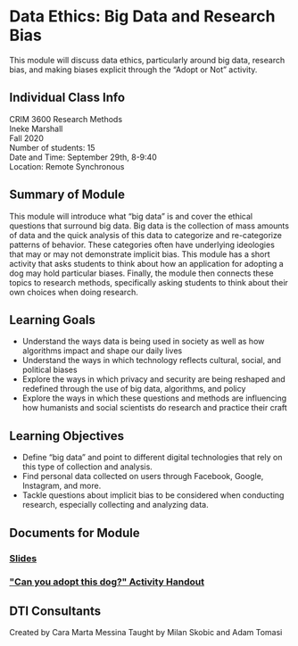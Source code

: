 # Data Ethics: Big Data and Research Bias
This module will discuss data ethics, particularly around big data, research bias, and making biases explicit through the “Adopt or Not” activity.

## Individual Class Info
CRIM 3600 Research Methods
<br>
Ineke Marshall
<br>
Fall 2020
<br>
Number of students: 15
<br>
Date and Time: September 29th, 8-9:40
<br>
Location: Remote Synchronous
<br>

## Summary of Module
This module will introduce what “big data” is and cover the ethical questions that surround big data. Big data is the collection of mass amounts of data and the quick analysis of this data to categorize and re-categorize patterns of behavior. These categories often have underlying ideologies that may or may not demonstrate implicit bias. This module has a short activity that asks students to think about how an application for adopting a dog may hold particular biases. Finally, the module then connects these topics to research methods, specifically asking students to think about their own choices when doing research.

## Learning Goals
- Understand the ways data is being used in society as well as how algorithms impact and shape our daily lives
- Understand the ways in which technology reflects cultural, social, and political biases
- Explore the ways in which privacy and security are being reshaped and redefined through the use of big data, algorithms, and policy
- Explore the ways in which these questions and methods are influencing how humanists and social scientists do research and practice their craft


## Learning Objectives
- Define “big data” and point to different digital technologies that rely on this type of collection and analysis.
- Find personal data collected on users through Facebook, Google, Instagram, and more.
- Tackle questions about implicit bias to be considered when conducting research, especially collecting and analyzing data.

## Documents for Module

### [Slides](https://github.com/NULabNortheastern/digitalassignmentshowcase/blob/master/data_ethics/crim_research_methods-fall2020-marshall/slides.pdf)

### ["Can you adopt this dog?" Activity Handout](https://github.com/NULabNortheastern/digitalassignmentshowcase/blob/master/data_ethics/crim_research_methods-fall2020-marshall/Can%20you%20adopt%20this%20dog%20Handout.pdf)

## DTI Consultants
Created by Cara Marta Messina
Taught by Milan Skobic and Adam Tomasi

